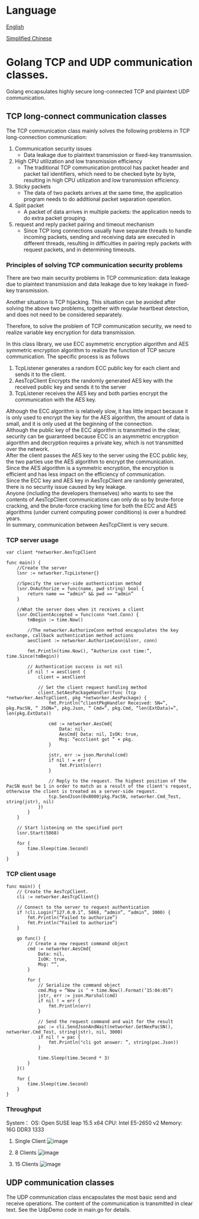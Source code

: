 # Language 
[English](README.md) 

[Simplified Chinese](README.zh_cn.md) 

# Golang TCP and UDP communication classes. 

Golang encapsulates highly secure long-connected TCP and plaintext UDP communication. 



## TCP long-connect communication classes 

The TCP communication class mainly solves the following problems in TCP long-connection communication: 

1. Communication security issues 
    - Data leakage due to plaintext transmission or fixed-key transmission.
2. High CPU utilization and low transmission efficiency 
    - The traditional TCP communication protocol has packet header and packet tail identifiers, which need to be checked byte by byte, resulting in high CPU utilization and low transmission efficiency. 
3. Sticky packets 
    - The data of two packets arrives at the same time, the application program needs to do additional packet separation operation. 
4. Split packet 
    - A packet of data arrives in multiple packets: the application needs to do extra packet grouping. 
5. request and reply packet pairing and timeout mechanism 
    - Since TCP long connections usually have separate threads to handle incoming packets, sending and receiving data are executed in different threads, resulting in difficulties in pairing reply packets with request packets, and in determining timeouts. 

### Principles of solving TCP communication security problems 

There are two main security problems in TCP communication: data leakage due to plaintext transmission and data leakage due to key leakage in fixed-key transmission. 

Another situation is TCP hijacking. This situation can be avoided after solving the above two problems, together with regular heartbeat detection, and does not need to be considered separately. 

Therefore, to solve the problem of TCP communication security, we need to realize variable key encryption for data transmission. 

In this class library, we use ECC asymmetric encryption algorithm and AES symmetric encryption algorithm to realize the function of TCP secure communication. The specific process is as follows 

1. TcpListener generates a random ECC public key for each client and sends it to the client.
2. AesTcpClient Encrypts the randomly generated AES key with the received public key and sends it to the server
3. TcpListener receives the AES key and both parties encrypt the communication with the AES key.  

Although the ECC algorithm is relatively slow, it has little impact because it is only used to encrypt the key for the AES algorithm, the amount of data is small, and it is only used at the beginning of the connection. <br />
Although the public key of the ECC algorithm is transmitted in the clear, security can be guaranteed because ECC is an asymmetric encryption algorithm and decryption requires a private key, which is not transmitted over the network. <br />
After the client passes the AES key to the server using the ECC public key, the two parties use the AES algorithm to encrypt the communication. <br />
Since the AES algorithm is a symmetric encryption, the encryption is efficient and has less impact on the efficiency of communication. <br />
Since the ECC key and AES key in AesTcpClient are randomly generated, there is no security issue caused by key leakage. <br />
Anyone (including the developers themselves) who wants to see the contents of AesTcpClient communications can only do so by brute-force cracking, and the brute-force cracking time for both the ECC and AES algorithms (under current computing power conditions) is over a hundred years. <br />
In summary, communication between AesTcpClient is very secure.

### TCP server usage 

``` golang 
var client *networker.AesTcpClient 

func main() { 
	//Create the server 
	lsnr := networker.TcpListener{} 

	//Specify the server-side authentication method 
	lsnr.OnAuthorize = func(name, pwd string) bool { 
		return name == “admin” && pwd == “admin” 
	} 

	//What the server does when it receives a client 
	lsnr.OnClientAccepted = func(conn *net.Conn) { 
		tmBegin := time.Now() 

		//The networker.AuthorizeConn method encapsulates the key exchange, callback authentication method actions 
		aesClient := networker.AuthorizeConn(&lsnr, conn) 

		fmt.Println(time.Now(), “Authorize cost time:”, time.Since(tmBegin)) 

		// Authentication success is not nil 
		if nil ! = aesClient { 
			client = aesClient 

			// Set the client request handling method 
			client.SetAesPackageHandler(func (tcp *networker.AesTcpClient, pkg *networker.AesPackage) { 
				fmt.Println(“clientPkgHandler Received: SN=”, pkg.PacSN, “ JSON=”, pkg.Json, “ Cmd=”, pkg.Cmd, “len(ExtData)=”, len(pkg.ExtData)) 

				cmd := networker.AesCmd{ 
					Data: nil, 
					AesCmd{ Data: nil, IsOK: true, 
					Msg: “eccclient got ” + pkg. 
				} 

				jstr, err := json.Marshal(cmd) 
				if nil ! = err { 
					fmt.Println(err) 
				} 

				// Reply to the request. The highest position of the PacSN must be 1 in order to match as a result of the client's request, otherwise the client is treated as a server-side request.
				tcp.SendJson(0x8000|pkg.PacSN, networker.Cmd_Test, string(jstr), nil) 
			}) 
		} 
	} 

	// Start listening on the specified port 
	lsnr.Start(5868)

	for {
		time.Sleep(time.Second)
	}
} 
``` 

### TCP client usage 

``` golang 
func main() { 
	// Create the AesTcpClient.
	cli := networker.AesTcpClient{}

	// Connect to the server to request authentication
	if !cli.Login(“127.0.0.1”, 5868, “admin”, “admin”, 3000) {
		fmt.Println(“Failed to authorize”)
		fmt.Println(“Failed to authorize”)
	}

	go func() {
		// Create a new request command object
		cmd := networker.AesCmd{
			Data: nil,
			IsOK: true,
			Msg: “”,
		}

		for {
			// Serialize the command object
			cmd.Msg = “Now is ‘ + time.Now().Format(’15:04:05”)
			jstr, err := json.Marshal(cmd)
			if nil ! = err {
				fmt.Println(err)
			}

			// Send the request command and wait for the result
			pac := cli.SendJsonAndWait(networker.GetNexPacSN(), networker.Cmd_Test, string(jstr), nil, 3000)
			if nil ! = pac {
				fmt.Println("cli got answer: ”, string(pac.Json))
			}

			time.Sleep(time.Second * 3)
		}
	}()

	for {
		time.Sleep(time.Second)
	}
}
``` 

### Throughput 
 System： 
     OS: Open SUSE leap 15.5 x64 
    CPU: Intel E5-2650 v2 
 Memory: 16G DDR3 1333 

1. Single Client 
 ![image](./thread1.png "Single Client") 

1. 8 Clients 
 ![image](./thread8.png "8 Clients") 

1. 15 Clients 
 ![image](./thread15.png "15 Clients") 

## UDP communication classes

The UDP communication class encapsulates the most basic send and receive operations. The content of the communication is transmitted in clear text. See the UdpDemo code in main.go for details.
